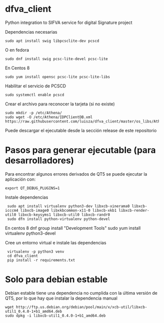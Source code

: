 # dfva_client
Python integration to SIFVA service for digital Signature project

Dependencias necesarias

    sudo apt install swig libpcsclite-dev pcscd

O en fedora

    sudo dnf install swig pcsc-lite-devel pcsc-lite
    
En Centos 8

    sudo yum install opensc pcsc-lite pcsc-lite-libs
 
Habilitar el servicio de PCSCD

    sudo systemctl enable pcscd

Crear el archivo para reconocer la tarjeta (si no existe)

    sudo mkdir -p /etc/Athena/
    sudo wget -O /etc/Athena/IDPClientDB.xml https://raw.githubusercontent.com/luisza/dfva_client/master/os_libs/Athena/IDPClientDB.xml
    
Puede descargar el ejecutable desde la sección release de este repositorio

# Pasos para generar ejecutable (para desarrolladores)

Para encontrar algunos errores derivados de QT5 se puede ejecutar la aplicación con:

    export QT_DEBUG_PLUGINS=1

Instale dependencias 

     sudo apt install virtualenv python3-dev libxcb-xinerama0 libxcb-icccm4 libxcb-image0 libxkbcommon-x11-0 libxcb-xkb1 libxcb-render-util0 libxcb-keysyms1 libxcb-util0 libxcb-randr0
     sudo dfn install python-virtualenv python-devel

En centos 8 
    dnf group install "Development Tools"
    sudo yum install virtualenv python3-devel
     
Cree un entorno virtual e instale las dependencias

     virtualenv -p python3 venv
     cd dfva_client
     pip install -r requirements.txt
     
  
# Solo para debian estable

Debian estable tiene una dependencia no cumplida con la última versión de QT5, por lo que hay que instalar la dependencia manual

    wget http://ftp.us.debian.org/debian/pool/main/x/xcb-util/libxcb-util1_0.4.0-1+b1_amd64.deb
    sudo dpkg -i libxcb-util1_0.4.0-1+b1_amd64.deb
 
